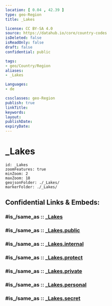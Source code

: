 ```yaml
---
location: [ 0.04 , 42.39 ] 
type: geo-Region
title: _Lakes

license: CC BY-SA 4.0
source: https://datahub.io/core/country-codes
isDeleted: false
isReadOnly: false
draft: false
confidential: public

tags:
- geo/Country/Region
aliases:
- _Lakes

Languages:
- de

cssclasses: geo-Region
publish: true
linkTitle: 
keywords: 
layout: 
publishDate: 
expiryDate: 
---
```


# _Lakes

```leaflet
id: _Lakes
zoomFeatures: true 
minZoom: 2 
maxZoom: 18
geojsonFolder: ./_Lakes/
markerFolder: ./_Lakes/
```


## Confidential Links & Embeds: 

### #is_/same_as :: [_Lakes](/_Standards/Earth/Continent/Africa/Africa~East/Somalia/Regions~Somalia/Jubbada_Hoose/_Lakes.md) 

### #is_/same_as :: [_Lakes.public](/_public/Earth/Continent/Africa/Africa~East/Somalia/Regions~Somalia/Jubbada_Hoose/_Lakes.public.md) 

### #is_/same_as :: [_Lakes.internal](/_internal/Earth/Continent/Africa/Africa~East/Somalia/Regions~Somalia/Jubbada_Hoose/_Lakes.internal.md) 

### #is_/same_as :: [_Lakes.protect](/_protect/Earth/Continent/Africa/Africa~East/Somalia/Regions~Somalia/Jubbada_Hoose/_Lakes.protect.md) 

### #is_/same_as :: [_Lakes.private](/_private/Earth/Continent/Africa/Africa~East/Somalia/Regions~Somalia/Jubbada_Hoose/_Lakes.private.md) 

### #is_/same_as :: [_Lakes.personal](/_personal/Earth/Continent/Africa/Africa~East/Somalia/Regions~Somalia/Jubbada_Hoose/_Lakes.personal.md) 

### #is_/same_as :: [_Lakes.secret](/_secret/Earth/Continent/Africa/Africa~East/Somalia/Regions~Somalia/Jubbada_Hoose/_Lakes.secret.md)

